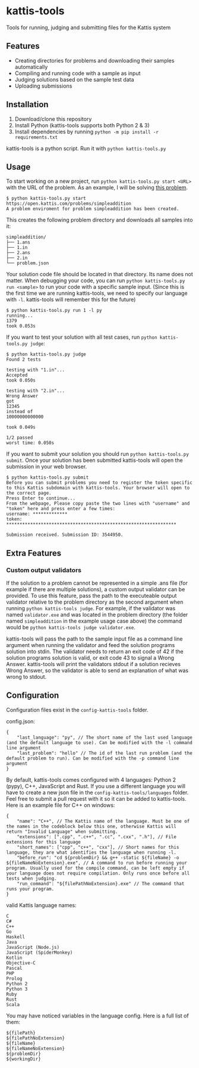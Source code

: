 # kattis-tools

Tools for running, judging and submitting files for the Kattis system

## Features

- Creating directories for problems and downloading their samples automatically
- Compiling and running code with a sample as input
- Judging solutions based on the sample test data
- Uploading submissions

## Installation

1. Download/clone this repository
2. Install Python (kattis-tools supports both Python 2 & 3)
3. Install dependencies by running `python -m pip install -r requirements.txt`

kattis-tools is a python script. Run it with `python kattis-tools.py`

## Usage

To start working on a new project, run `python kattis-tools.py start <URL>` with the URL of the problem. As an example, I will be solving [this problem](https://open.kattis.com/problems/simpleaddition).

    $ python kattis-tools.py start https://open.kattis.com/problems/simpleaddition
    A problem enviroment for problem simpleaddition has been created.

This creates the following problem directory and downloads all samples into it:

    simpleaddition/
    ├── 1.ans
    ├── 1.in
    ├── 2.ans
    ├── 2.in
    └── problem.json

Your solution code file should be located in that directory. Its name does not matter. When debugging your code, you can run `python kattis-tools.py run <sample>` to run your code with a specific sample input. (Since this is the first time we are running kattis-tools, we need to specify our language with `-l`. kattis-tools will remember this for the future)

    $ python kattis-tools.py run 1 -l py
    running...
    1379
    took 0.053s

If you want to test your solution with all test cases, run `python kattis-tools.py judge`:

    $ python kattis-tools.py judge
    Found 2 tests

    testing with "1.in"...
    Accepted
    took 0.050s

    testing with "2.in"...
    Wrong Answer
    got
    12345
    instead of
    10000000000000

    took 0.049s

    1/2 passed
    worst time: 0.050s

If you want to submit your solution you should run `python kattis-tools.py submit`. Once your solution has been submitted kattis-tools will open the submission in your web browser.

    $ python kattis-tools.py submit
    Before you can submit problems you need to register the token specific to this Kattis subdomain with kattis-tools. Your browser will open to the correct page.
    Press Enter to continue...
    From the webpage, Please copy paste the two lines with "username" and "token" here and press enter a few times:
    username: *************
    token: ****************************************************************

    Submission received. Submission ID: 3544950.

## Extra Features

### Custom output validators

If the solution to a problem cannot be represented in a simple .ans file (for example if there are multiple solutions), a custom output validator can be provided. To use this feature, pass the path to the executeable output validator relative to the problem directory as the second argument when running `python kattis-tools judge`. For example, if the validator was named `validator.exe` and was located in the problem directory (the folder named `simpleaddition` in the example usage case above) the command would be `python kattis-tools judge validator.exe`.

kattis-tools will pass the path to the sample input file as a command line argument when running the validator and feed the solution programs solution into stdin. The validator needs to return an exit code of 42 if the solution programs solution is valid, or exit code 43 to signal a Wrong Answer. kattis-tools will print the validators stdout if a solution recieves Wrong Answer, so the validator is able to send an explanation of what was wrong to stdout.

## Configuration

Configuration files exist in the `config-kattis-tools` folder.

config.json:

```json5
{
    "last_language": "py", // The short name of the last used language (and the default language to use). Can be modified with the -l command line argument
    "last_problem": "hello" // The id of the last run problem (and the default problem to run). Can be modified with the -p command line argument
}
```

By default, kattis-tools comes configured with 4 languages: Python 2 (pypy), C++, JavaScript and Rust. If you use a different language you will have to create a new json file in the `config-kattis-tools/languages` folder. Feel free to submit a pull request with it so it can be added to kattis-tools. Here is an example file for C++ on windows:

```json5
{
    "name": "C++", // The Kattis name of the language. Must be one of the names in the codeblock below this one, otherwise Kattis will return "Invalid Language" when submitting.
    "extensions": [".cpp", ".c++", ".cc", ".cxx", ".h"], // File extensions for this language
    "short_names": ["cpp", "c++", "cxx"], // Short names for this language, they are what identifies the language when running -l.
    "before_run": "cd ${problemDir} && g++ -static ${fileName} -o ${fileNameNoExtension}.exe", // A command to run before running your program. Usually used for the compile command, can be left empty if your language does not require compilation. Only runs once before all tests when judging.
    "run_command": "${filePathNoExtension}.exe" // The command that runs your program.
}
```

valid Kattis language names:

    C
    C#
    C++
    Go
    Haskell
    Java
    JavaScript (Node.js)
    JavaScript (SpiderMonkey)
    Kotlin
    Objective-C
    Pascal
    PHP
    Prolog
    Python 2
    Python 3
    Ruby
    Rust
    Scala

You may have noticed variables in the language config. Here is a full list of them:

    ${filePath}
    ${filePathNoExtension}
    ${fileName}
    ${fileNameNoExtension}
    ${problemDir}
    ${workingDir}